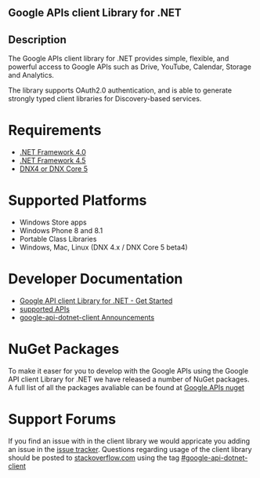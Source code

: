 ## Google APIs client Library for .NET  ##

## Description ##
The Google APIs client library for .NET provides simple, flexible, and powerful access to Google APIs such as Drive, YouTube, Calendar, Storage and Analytics.

The library supports OAuth2.0 authentication, and is able to generate strongly typed client libraries for Discovery-based services.

Requirements 
=================================
* [.NET Framework 4.0](http://www.microsoft.com/en-us/download/details.aspx?id=17851)
* [.NET Framework 4.5](http://www.microsoft.com/en-us/download/details.aspx?id=30653)
* [DNX4 or DNX Core 5](https://github.com/aspnet/DNX)

Supported Platforms
=================================

* Windows Store apps
* Windows Phone 8 and 8.1
* Portable Class Libraries
* Windows, Mac, Linux (DNX 4.x / DNX Core 5 beta4)

Developer Documentation
=================================

* [Google API client Library for .NET - Get Started](https://developers.google.com/api-client-library/dotnet/get_started)
* [supported APIs](https://developers.google.com/api-client-library/dotnet/apis/)
* [google-api-dotnet-client Announcements](http://google-api-dotnet-client.blogspot.dk/)

NuGet Packages
=================================

To make it easer for you to develop with the Google APIs using the Google API client Library for .NET we have released a number of NuGet packages. A full list of all the packages avaliable can be found at [Google.APIs nuget](https://www.nuget.org/packages?q=google.apis&prerelease=true&sortOrder=relevance)

Support Forums
=================================
If you find an issue with in the client library we would appricate you adding an issue in the [issue tracker](https://github.com/google/google-api-dotnet-client/issues).
Questions regarding usage of the client library should be posted to [stackoverflow.com](http://stackoverflow.com/)  using the tag [#google-api-dotnet-client](http://stackoverflow.com/questions/tagged/google-api-dotnet-client)
